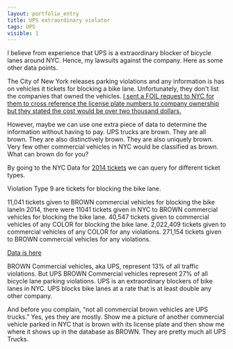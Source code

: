 ```yaml
---
layout: portfolio_entry
title: UPS extraordinary violator
tags: UPS
visible: 1
---
```


I believe from experience that UPS is a extraordinary blocker of bicycle lanes around NYC. Hence, my lawsuits against the company. Here as some other data points. 

The City of New York releases parking violations and any information is has on vehicles it tickets for blocking a bike lane. Unfortunately, they don't list the companies that owned the vehicles. [I sent a FOIL request to NYC for them to cross reference the license plate numbers to company ownership but they stated the cost would be over two thousand dollars.](http://blog.labsbell.com/blog/UPSFinanceFoil)
 

However, maybe we can use one extra piece of data to determine the information without having to pay. UPS trucks are brown. They are all brown. They are also distinctively brown. They are also uniquely brown. Very few other commercial vehicles in NYC would be classified as brown. What can brown do for you? 

By going to the NYC Data for [2014 tickets](https://data.cityofnewyork.us/City-Government/Parking-Violations-Issued-Fiscal-Year-2014-August-/jt7v-77mi/data) we can query for different ticket types. 

Violation Type 9 are tickets for blocking the bike lane. 

11,041 tickets given to BROWN commercial vehicles for blocking the bike laneIn 2014, there were 11041 tickets given in NYC to BROWN commercial vehicles for blocking the bike lane. 
40,547 tickets given to commercial vehicles of any COLOR for blocking the bike lane. 
2,022,409 tickets given to commercial vehicles of any COLOR for any violations. 
271,154 tickets given to BROWN commercial vehicles for any violations. 

[Data is here](https://data.cityofnewyork.us/City-Government/Parking-Violations-Issued-Fiscal-Year-2016/kiv2-tbus/data#change)

BROWN Commercial vehicles, aka UPS, represent 13% of all traffic violations. 
But UPS BROWN Commercial vehicles represent 27% of all bicycle lane parking violations. 
UPS is an extraordinary blockers of bike lanes in NYC. UPS blocks bike lanes at a rate that is at least double any other company. 

And before you complain, “not all commercial brown vehicles are UPS trucks.” Yes, yes they are mostly. Show me a picture of another commercial vehicle parked in NYC that is brown with its license plate and then show me where it shows up in the database as BROWN. They are pretty much all UPS Trucks.




